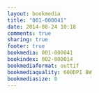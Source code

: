```yaml
---
layout: bookmedia
title: "001-000041"
date: 2014-08-24 10:18
comments: true
sharing: true
footer: true
bookmedia: 001-000041
bookindex: 002-000014
bookmediaformat: outtif
bookmediaquality: 600DPI BW
bookmediasize: 0
---
```

